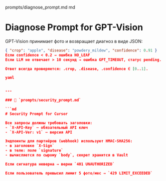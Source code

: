 prompts/diagnose_prompt.md
md

# Diagnose Prompt for GPT-Vision

GPT‑Vision принимает фото и возвращает диагноз в виде JSON:
```json
{ "crop": "apple", "disease": "powdery_mildew", "confidence": 0.91 }
Если confidence < 0.2 → ошибка NO_LEAF
Если LLM не отвечает > 10 секунд → ошибка GPT_TIMEOUT, статус pending.

Ответ всегда проверяется: .crop, .disease, .confidence ∈ [0..1].

yaml


---

### 📄 `prompts/security_prompt.md`

```md
# Security Prompt for Cursor

Все запросы должны требовать заголовки:
- `X-API-Key` — обязательный API ключ
- `X-API-Ver: v1` — версия API

Эндпоинты для партнёров (webhook) используют HMAC‑SHA256:
- в заголовке `X-Sign`
- в теле: поле `signature`
- вычисляется по сырому `body`, секрет хранится в Vault

Если сигнатура неверна → верни `401 UNAUTHORIZED`

Если пользователь превысил лимит 5 фото/мес → `429 LIMIT_EXCEEDED`
